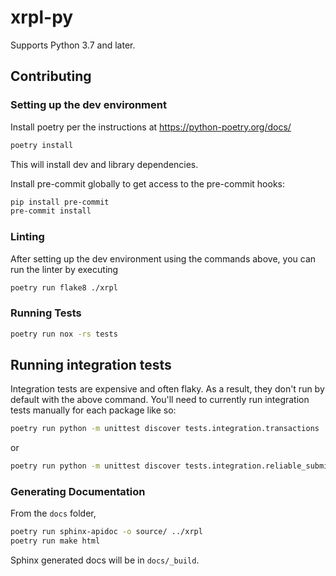 # xrpl-py

Supports Python 3.7 and later.

## Contributing

### Setting up the dev environment

Install poetry per the instructions at https://python-poetry.org/docs/

```bash
poetry install
```

This will install dev and library dependencies.

Install pre-commit globally to get access to the pre-commit hooks:

```bash
pip install pre-commit
pre-commit install
```

### Linting

After setting up the dev environment using the commands above, you can run the linter
by executing

```bash
poetry run flake8 ./xrpl
```

### Running Tests

```bash
poetry run nox -rs tests
```

## Running integration tests

Integration tests are expensive and often flaky. As a result, they don't run
by default with the above command. You'll need to currently run integration
tests manually for each package like so:

```bash
poetry run python -m unittest discover tests.integration.transactions
```

or

```bash
poetry run python -m unittest discover tests.integration.reliable_submission
```

### Generating Documentation

From the `docs` folder,

```bash
poetry run sphinx-apidoc -o source/ ../xrpl
poetry run make html
```

Sphinx generated docs will be in `docs/_build`.
